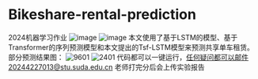 # Bikeshare-rental-prediction
2024机器学习作业
![image](https://github.com/user-attachments/assets/6cecf7f5-771e-4aa8-8ab1-9ea0454362f2)
![image](https://github.com/user-attachments/assets/c9b5c579-181f-4e71-8994-c960d7239b4f)
本文使用了基于LSTM的模型、基于Transformer的序列预测模型和本文提出的Tsf-LSTM模型来预测共享单车租赁。
部分预测结果图：
![9601](https://github.com/user-attachments/assets/43e937dd-57ac-4f6f-b337-edac22468d06)
![2401](https://github.com/user-attachments/assets/affeb8b0-2a2f-4ec3-88ba-e9046f96f4c5)
代码都可以一键运行，任何疑问都可以邮件20244227013@stu.suda.edu.cn
老师打完分后会上传实验报告
